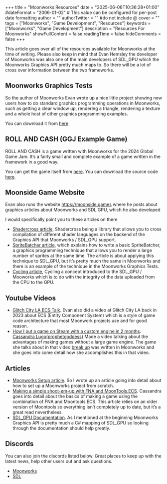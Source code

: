 +++
title = "Moonworks Resources"
date = "2025-06-06T10:36:28+01:00"
#dateFormat = "2006-01-02" # This value can be configured for per-post date formatting
author = ""
authorTwitter = "" #do not include @
cover = ""
tags = ["Moonworks", "Game Development", "Resources"]
keywords = ["Moonworks", "Game Development"]
description = "Resources For Moonworks"
showFullContent = false
readingTime = false
hideComments = false
+++

This article goes over all of the resources available for Moonworks at the time of writing. Please also keep in mind that Evan Hemsley the developer of Moonworks was also one of the main developers of SDL_GPU which the  Moonworks Graphics API pretty much maps to. So there will be a lot of cross over information between the two frameworks.

## Moonworks Graphics Tests

So the author of Moonworks Evan wrote up a nice little project showing new users how to do standard graphics programming operations in Moonworks, such as getting a clear window up, rendering a triangle, rendering a texture and a whole host of other graphics programming examples.

You can download it from [here](https://github.com/MoonsideGames/MoonWorksGraphicsTests/tree/main)


## ROLL AND CASH (GGJ Example Game)

ROLL AND CASH is a game written with Moonworks for the 2024 Global Game Jam. It’s a fairly small and complete example of a game written in the framework in a good way.

You can get the game itself from [here](https://prophetgoddess.itch.io/roll-and-cash-grocery-lords).
You can download the source code [here](https://github.com/thatcosmonaut/GGJ2024).

## Moonside Game Website

 Evan also runs the website https://moonside.games where he posts about graphics articles about Moonworks and SDL GPU, which he also developed

I would specifically point you to these articles on there
- [Shadercross article](https://moonside.games/posts/introducing-sdl-shadercross/), Shadercross being a library that allows you to cross compilation of different shader languages on the backend of the Graphics API that Moonworks / SDL_GPU support.
- [SpriteBatcher article](https://moonside.games/posts/sdl-gpu-sprite-batcher/), which explains how to write a basic SpriteBatcher, a graphics programming technique that allows you to render a large number of sprites at the same time. The article is about applying this technique to SDL_GPU, but it’s pretty much the same in Moonworks and there is an example of the technique in the Moonworks Graphics Tests.
- [Cycling article](https://moonside.games/posts/sdl-gpu-concepts-cycling/), Cycling a concept introduced to the SDL_GPU / Mooworks which is to do with the integrity of the data uploaded from the CPU to the GPU.

## Youtube Videos

- [Glitch City LA ECS Talk](https://www.youtube.com/watch?v=v8OkkHSQjWg). Evan also did a video at Glitch City LA back in 2023 about ECS (Entity Component System) which is a style of game code architecture that most Moonwork projects use and for good reason.
- [How I put a game on Steam with a custom engine in 2 months](https://www.youtube.com/watch?v=YDgiUlXFg3o). [Cassandra Lugo(prophetgoddess)](https://blood.church/) Made a video talking about the advantages of making games without a large game engine. The game she talks about in that video [break.up](http://break.up) was written in Moonworks and she goes into some detail how she accomplishes this in that video.

## Articles
- [Moonworks Setup article](https://kinaetron.github.io/Blog/posts/moonworks-setup/). So I wrote up an article going into detail about how to set up a Moonworks project from scratch.
- [Making a simple shoot-em-up with FNA and MoonTools.ECS](https://blood.church/posts/2023-09-25-shmup-tutorial/). Cassandra goes into detail about the basics of making a game using the combination of FNA and Moontools.ECS. This article relies on an older version of Moontools so everything isn’t completely up to date, but it’s a great read nevertheless.
- [SDL_GPU Documentation](https://wiki.libsdl.org/SDL3/CategoryGPU). As I mentioned at the beginning Moonworks Graphics API is pretty much a C# mapping of SDL_GPU so looking through the documentation should help greatly.

## Discords

You can also join the discords listed below. Great places to keep up with the latest news, help other users out and ask questions.

- [Moonworks](https://discord.gg/ujhwdkHmhN)
- [SDL](https://discord.com/invite/BwpFGBWsv8)
